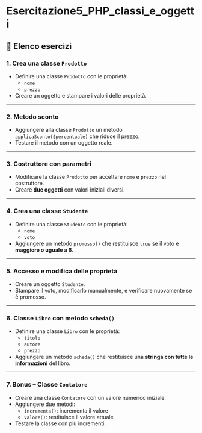 # Esercitazione5_PHP_classi_e_oggetti

## 📘 Elenco esercizi

### 1. Crea una classe `Prodotto`
- Definire una classe `Prodotto` con le proprietà:
  - `nome`
  - `prezzo`
- Creare un oggetto e stampare i valori delle proprietà.

---

### 2. Metodo sconto
- Aggiungere alla classe `Prodotto` un metodo `applicaSconto($percentuale)` che riduce il prezzo.
- Testare il metodo con un oggetto reale.

---

### 3. Costruttore con parametri
- Modificare la classe `Prodotto` per accettare `nome` e `prezzo` nel costruttore.
- Creare **due oggetti** con valori iniziali diversi.

---

### 4. Crea una classe `Studente`
- Definire una classe `Studente` con le proprietà:
  - `nome`
  - `voto`
- Aggiungere un metodo `promosso()` che restituisce `true` se il voto è **maggiore o uguale a 6**.

---

### 5. Accesso e modifica delle proprietà
- Creare un oggetto `Studente`.
- Stampare il voto, modificarlo manualmente, e verificare nuovamente se è promosso.

---

### 6. Classe `Libro` con metodo `scheda()`
- Definire una classe `Libro` con le proprietà:
  - `titolo`
  - `autore`
  - `prezzo`
- Aggiungere un metodo `scheda()` che restituisce una **stringa con tutte le informazioni** del libro.

---

### 7. Bonus – Classe `Contatore`
- Creare una classe `Contatore` con un valore numerico iniziale.
- Aggiungere due metodi:
  - `incrementa()`: incrementa il valore
  - `valore()`: restituisce il valore attuale
- Testare la classe con più incrementi.

